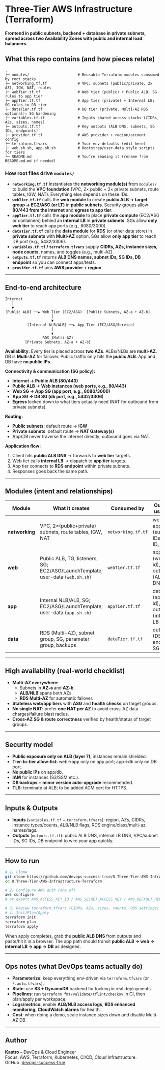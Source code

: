 # Three-Tier AWS Infrastructure (Terraform)

**Frontend in public subnets, backend + database in private subnets, spread across two Availability Zones with public and internal load balancers.**

## What this repo contains (and how pieces relate)

```
.
├─ modules/                      # Reusable Terraform modules consumed by root stacks
├─ networking.tf.tf              # VPC, subnets (public/private, 2x AZ), IGW, NAT, routes
├─ webTier.tf.tf                 # Web tier (public) + Public ALB; SG rules to app tier
├─ appTier.tf.tf                 # App tier (private) + Internal LB; SG rules to DB tier
├─ dataTier.tf.tf                # DB tier (private, Multi-AZ RDS optional); SG hardening
├─ variables.tf.tf               # Inputs shared across stacks (CIDRs, AZs, sizes, names)
├─ outputs.tf.tf                 # Key outputs (ALB DNS, subnets, SG IDs, endpoints)
├─ provider.tf.tf                # AWS provider + region/account config
├─ terraform.tfvars              # Your env defaults (edit here)
├─ web.sh.sh, app.sh.sh          # Bootstrap/user-data style scripts for tiers
└─ README.md                     # You’re reading it (rename from README.md.md if needed)
```

### How root files drive `modules/`
- **`networking.tf.tf`** instantiates the **networking module(s)** from `modules/` to build the **VPC foundation** (VPC, 2× public + 2× private subnets, route tables, IGW, NAT). Everything else depends on these IDs.  
- **`webTier.tf.tf`** calls the **web module** to create **public ALB → target group → EC2/ASG (or LT)** in **public subnets**. Security groups allow **80/443 from the internet** and **egress to app tier**.  
- **`appTier.tf.tf`** calls the **app module** to place **private compute** (EC2/ASG or containers) behind an **internal LB** in **private subnets**. SGs allow **only web tier** to reach app ports (e.g., 8080/3000).  
- **`dataTier.tf.tf`** calls the **data module** for **RDS** (or other data store) in **private subnets** with **Multi-AZ** option. SGs allow **only app tier** to reach DB port (e.g., 5432/3306).  
- **`variables.tf.tf` / `terraform.tfvars`** supply **CIDRs, AZs, instance sizes, node counts**, names, and toggles (e.g., multi-AZ).  
- **`outputs.tf.tf`** returns **ALB DNS names, subnet IDs, SG IDs, DB endpoint** so you can connect apps/tests.  
- **`provider.tf.tf`** pins **AWS provider + region**.

---

## End-to-end architecture

```
Internet
   │
   ▼
[Public ALB] ──► Web Tier (EC2/ASG)  [Public Subnets, AZ-a + AZ-b]
                     │
                     ▼
          [Internal NLB/ALB] ──► App Tier (EC2/ASG/Service)
                     │
                     ▼
                 RDS (Multi-AZ)
         [Private Subnets, AZ-a + AZ-b]
```

**Availability:** Every tier is placed across **two AZs**. ALBs/NLBs are **multi-AZ**. DB is **Multi-AZ** for failover. Public traffic only hits the **public ALB**. App and DB have **no public IPs**.

**Connectivity & communication (SG policy):**
- **Internet → Public ALB (80/443)**  
- **Public ALB → Web instances (web ports, e.g., 80/443)**  
- **Web SG → App SG (app port, e.g., 8080/3000)**  
- **App SG → DB SG (db port, e.g., 5432/3306)**  
- **Egress** locked down to what tiers actually need (NAT for outbound from private subnets).

**Routing:**
- **Public subnets**: default route → **IGW**  
- **Private subnets**: default route → **NAT Gateway(s)**  
- App/DB never traverse the internet directly; outbound goes via NAT.

**Application flow:**
1. Client hits **public ALB DNS** → forwards to **web tier** targets.  
2. Web tier calls **internal LB** → dispatch to **app tier** targets.  
3. App tier connects to **RDS endpoint** within private subnets.  
4. Responses goes back the same path.

---

## Modules (intent and relationships)

| Module | What it creates | Consumed by | Outputs used by |
|---|---|---|---|
| **networking** | VPC, 2×(public+private) subnets, route tables, IGW, NAT | `networking.tf.tf` | web, app, data (subnet IDs, VPC ID, RTs) |
| **web** | Public ALB, TG, listeners, SG; EC2/ASG/LaunchTemplate; user-data (`web.sh.sh`) | `webTier.tf.tf` | app (web SG id), outputs (ALB DNS) |
| **app** | Internal NLB/ALB, SG; EC2/ASG/LaunchTemplate; user-data (`app.sh.sh`) | `appTier.tf.tf` | data (app SG id), outputs (internal LB DNS) |
| **data** | RDS (Multi-AZ), subnet group, SG, parameter group, backups | `dataTier.tf.tf` | outputs (DB endpoint, SG id) |

---

## High availability (real-world checklist)

- **Multi-AZ everywhere:**  
  - Subnets in **AZ-a** and **AZ-b**.  
  - **ALB/NLB** spans both AZs.  
  - **RDS Multi-AZ** for automatic failover.  
- **Stateless web/app tiers** with **ASG** and **health checks** on target groups.  
- **No single NAT**: prefer **one NAT per AZ** to avoid cross-AZ data charges/failure blast radius.  
- **Cross-AZ SG & route correctness** verified by health/status of target groups.

---

## Security model

- **Public exposure only on ALB (layer 7)**; instances remain shielded.  
- **Tier-to-tier allow-list:** web→app only on app port; app→db only on DB port.  
- **No public IPs** on app/db.  
- **IAM** for instances (S3/SSM etc.).  
- **DB backups + minor version auto-upgrade** recommended.  
- **TLS**: terminate at ALB; to be added ACM cert for HTTPS.

---

## Inputs & Outputs

- **Inputs** (`variables.tf.tf` + `terraform.tfvars`): region, AZs, CIDRs, instance types/counts, ALB/NLB flags, RDS engine/class/multi-az, names/tags.  
- **Outputs** (`outputs.tf.tf`): public ALB DNS, internal LB DNS, VPC/subnet IDs, SG IDs, DB endpoint to wire your app quickly.

---

## How to run

```bash
# 1) Clone
git clone https://github.com/devops-success-true/8.Three-Tier-AWS-Infrastructure-Terraform.git
cd 8.Three-Tier-AWS-Infrastructure-Terraform

# 2) Configure AWS auth (one of)
aws configure
# or export AWS_ACCESS_KEY_ID / AWS_SECRET_ACCESS_KEY / AWS_DEFAULT_REGION

# 3) Review terraform.tfvars (CIDRs, AZs, sizes, counts, RDS settings)
# 4) Init/Plan/Apply
terraform init
terraform plan
terraform apply
```

When apply completes, grab the **public ALB DNS** from outputs and paste/hit it in a browser. The app path should transit **public ALB → web → internal LB → app → DB** as designed.

---

## Ops notes (what DevOps teams actually do)

- **Parameterize**: keep everything env-driven via `terraform.tfvars` (or `*.auto.tfvars`).  
- **State**: use **S3 + DynamoDB** backend for locking in real deployments.  
- **Pipelines**: run `terraform fmt/validate/tflint/checkov` in CI, then plan/apply per workspace.  
- **Logs/metrics**: enable **ALB/NLB access logs**, **RDS enhanced monitoring**, **CloudWatch alarms** for health.  
- **Cost**: when doing a demo, scale instance sizes down and disable Multi-AZ DB.

---

## Author

**Kastro** – DevOps & Cloud Engineer  
Focus: AWS, Terraform, Kubernetes, CI/CD, Cloud Infrastructure.  
GitHub: [devops-success-true](https://github.com/devops-success-true)
